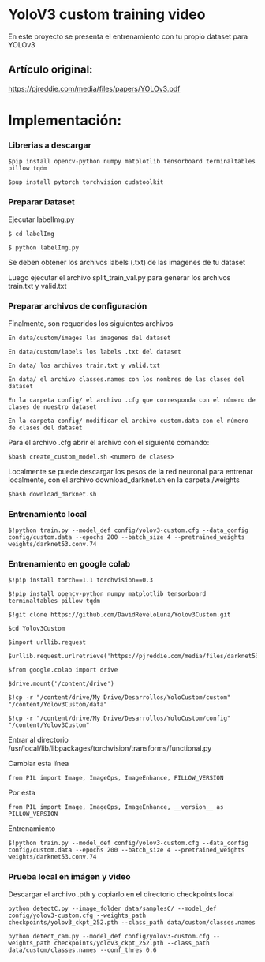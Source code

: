 # YoloV3 custom training video
En este proyecto se presenta el entrenamiento con tu propio dataset para YOLOv3

## Artículo original:
https://pjreddie.com/media/files/papers/YOLOv3.pdf

# Implementación:

### Librerias a descargar

	$pip install opencv-python numpy matplotlib tensorboard terminaltables pillow tqdm
	
	$pup install pytorch torchvision cudatoolkit


### Preparar Dataset
  Ejecutar labelImg.py
  
  	$ cd labelImg
  
  	$ python labelImg.py
  
  Se deben obtener los archivos labels (.txt) de las imagenes de tu dataset
  
  Luego ejecutar el archivo split_train_val.py para generar los archivos train.txt y valid.txt
  
### Preparar archivos de configuración
  Finalmente, son requeridos los siguientes archivos
  
  	En data/custom/images las imagenes del dataset
  
  	En data/custom/labels los labels .txt del dataset
  
  	En data/ los archivos train.txt y valid.txt
  
  	En data/ el archivo classes.names con los nombres de las clases del dataset
  
  	En la carpeta config/ el archivo .cfg que corresponda con el número de clases de nuestro dataset
  
  	En la carpeta config/ modificar el archivo custom.data con el número de clases del dataset
  
  Para el archivo .cfg abrir el archivo con el siguiente comando: 
  
  	$bash create_custom_model.sh <numero de clases>

  Localmente se puede descargar los pesos de la red neuronal para entrenar localmente, con el archivo download_darknet.sh en la carpeta /weights
  	
	$bash download_darknet.sh
	
### Entrenamiento local

	$!python train.py --model_def config/yolov3-custom.cfg --data_config config/custom.data --epochs 200 --batch_size 4 --pretrained_weights weights/darknet53.conv.74
	
	
### Entrenamiento en google colab
  	$!pip install torch==1.1 torchvision==0.3
  
  	$!pip install opencv-python numpy matplotlib tensorboard terminaltables pillow tqdm
  
  	$!git clone https://github.com/DavidReveloLuna/Yolov3Custom.git
  
  	$cd Yolov3Custom
  
  	$import urllib.request

  	$urllib.request.urlretrieve('https://pjreddie.com/media/files/darknet53.conv.74','/content/Yolov3Custom/weights/darknet53.conv.74')
	
	$from google.colab import drive
        
	$drive.mount('/content/drive')
	
	$!cp -r "/content/drive/My Drive/Desarrollos/YoloCustom/custom" "/content/Yolov3Custom/data"
        
	$!cp -r "/content/drive/My Drive/Desarrollos/YoloCustom/config" "/content/Yolov3Custom"

  Entrar al directorio /usr/local/lib/libpackages/torchvision/transforms/functional.py
  
  Cambiar esta línea
  
	from PIL import Image, ImageOps, ImageEnhance, PILLOW_VERSION
	
  Por esta
  
    from PIL import Image, ImageOps, ImageEnhance, __version__ as PILLOW_VERSION
    
  Entrenamiento
	
  	$!python train.py --model_def config/yolov3-custom.cfg --data_config config/custom.data --epochs 200 --batch_size 4 --pretrained_weights weights/darknet53.conv.74
  
### Prueba local en imágen y video

   Descargar el archivo .pth y copiarlo en el directorio checkpoints local
   
   	python detectC.py --image_folder data/samplesC/ --model_def config/yolov3-custom.cfg --weights_path checkpoints/yolov3_ckpt_252.pth --class_path data/custom/classes.names
   
   	python detect_cam.py --model_def config/yolov3-custom.cfg --weights_path checkpoints/yolov3_ckpt_252.pth --class_path data/custom/classes.names --conf_thres 0.6
   
